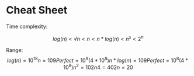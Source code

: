 # Cheat Sheet

Time complexity:

$$
log(n) < √n <n < n* log(n) < n²<  2^n
$$

Range:
$$
log(n) = 10^18
n = 109  Perfect = 10^8 (4*10^8)
n*log(n) = 109 Perfect = 10^8 (4*10^8)
n^2 = 102
n4 = 40
2n = 20
$$

